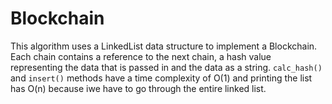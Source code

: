 # Blockchain

This algorithm uses a LinkedList data structure to implement a Blockchain. Each chain contains a reference to the next chain, a hash value representing the data that is passed in and the data as a string. `calc_hash()` and `insert()` methods have a time complexity of O(1) and printing the list has O(n) because iwe have to go through the entire linked list.
